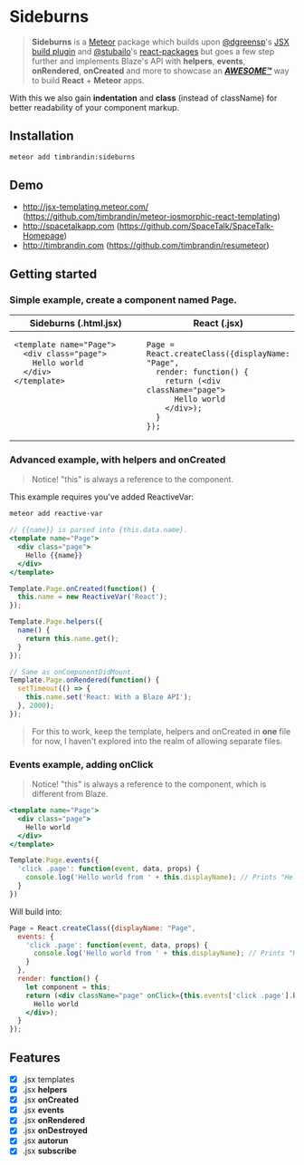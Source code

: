 # Sideburns

> **Sideburns** is a [Meteor](http://meteor.com) package which builds upon [@dgreensp](https://github.com/dgreensp)'s [JSX build plugin](https://github.com/meteor/react-packages/blob/master/packages/jsx) and [@stubailo](https://github.com/stubailo)'s [react-packages](https://github.com/meteor/react-packages) but goes a few step further and implements Blaze's API with **helpers**, **events**, **onRendered**, **onCreated** and more to showcase an [***AWESOME™***](https://github.com/meteor/react-packages/issues/15#issuecomment-116911066) way to build **React** + **Meteor** apps. 

With this we also gain **indentation** and **class** (instead of className) for better readability of your component markup.

## Installation

```bash
meteor add timbrandin:sideburns
```

## Demo

* http://jsx-templating.meteor.com/ (https://github.com/timbrandin/meteor-iosmorphic-react-templating)
* http://spacetalkapp.com (https://github.com/SpaceTalk/SpaceTalk-Homepage)
* http://timbrandin.com (https://github.com/timbrandin/resumeteor)

## Getting started

### Simple example, create a component named Page.

<table width="100%"><thead><tr><th width="50%">Sideburns (.html.jsx)</th><th width="50%">React (.jsx)</th></tr></thead><tbody>
<tr><td valign="top">

<pre lang="jsx"><code><span class="pl-k rich-diff-level-one">&lt;</span>template name<span class="pl-k rich-diff-level-one">=</span><span class="pl-s rich-diff-level-one"><span class="pl-pds">"</span>Page<span class="pl-pds">"</span></span><span class="pl-k rich-diff-level-one">&gt;</span>
  <span class="pl-k rich-diff-level-one">&lt;</span>div <span class="pl-k rich-diff-level-one">class</span><span class="pl-k rich-diff-level-one">=</span><span class="pl-s rich-diff-level-one"><span class="pl-pds">"</span>page<span class="pl-pds">"</span></span><span class="pl-k rich-diff-level-one">&gt;</span>
    Hello world
  <span class="pl-k rich-diff-level-one">&lt;</span>/div<span class="pl-k rich-diff-level-one">&gt;</span>
<span class="pl-k rich-diff-level-one">&lt;</span>/template<span class="pl-k rich-diff-level-one">&gt;</code></span></pre>

</td><td valign="top">

<pre lang="jsx" class="vicinity rich-diff-level-zero"><code>Page <span class="pl-k rich-diff-level-one">=</span> React.createClass({displayName<span class="pl-k rich-diff-level-one">:</span> <span class="pl-s rich-diff-level-one"><span class="pl-pds">"</span>Page<span class="pl-pds">"</span></span>,
  <span class="pl-en rich-diff-level-one">render</span><span class="pl-k rich-diff-level-one">:</span> <span class="pl-k rich-diff-level-one">function</span>() {
    <span class="pl-k rich-diff-level-one">return</span> (<span class="pl-k rich-diff-level-one">&lt;</span>div className<span class="pl-k rich-diff-level-one">=</span><span class="pl-s rich-diff-level-one"><span class="pl-pds">"</span>page<span class="pl-pds">"</span></span><span class="pl-k rich-diff-level-one">&gt;</span>
      Hello world
    <span class="pl-k rich-diff-level-one">&lt;</span>/div<span class="pl-k rich-diff-level-one">&gt;</span>);
  }
});</code></pre>
</td>
</tr>
</tbody></table>

### Advanced example, with helpers and onCreated

> Notice! "this" is always a reference to the component.

This example requires you've added ReactiveVar:
```bash
meteor add reactive-var
```

```jsx
// {{name}} is parsed into {this.data.name}.
<template name="Page">
  <div class="page">
    Hello {{name}}
  </div>
</template>

Template.Page.onCreated(function() {
  this.name = new ReactiveVar('React');
});

Template.Page.helpers({
  name() {
    return this.name.get();
  }
});

// Same as onComponentDidMount.
Template.Page.onRendered(function() {
  setTimeout(() => {
    this.name.set('React: With a Blaze API');
  }, 2000);
});
```

> For this to work, keep the template, helpers and onCreated in **one** file for now, I haven't explored into the realm of allowing separate files.

### Events example, adding onClick

> Notice! "this" is always a reference to the component, which is different from Blaze.

```jsx
<template name="Page">
  <div class="page">
    Hello world
  </div>
</template>

Template.Page.events({
  'click .page': function(event, data, props) {
    console.log('Hello world from ' + this.displayName); // Prints "Hello world from Page".
  }
})
```

Will build into:

```jsx
Page = React.createClass({displayName: "Page",
  events: {
    'click .page': function(event, data, props) {
      console.log('Hello world from ' + this.displayName); // Prints "Hello world from Page".
    }
  },
  render: function() {
    let component = this;
    return (<div className="page" onClick={this.events['click .page'].bind(component, event, this, this.props)}>
      Hello world
    </div>);
  }
});
```

## Features

- [x] .jsx templates
- [x] .jsx **helpers**
- [x] .jsx **onCreated**
- [x] .jsx **events**
- [x] .jsx **onRendered**
- [x] .jsx **onDestroyed**
- [x] .jsx **autorun**
- [x] .jsx **subscribe**
